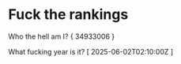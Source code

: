 # Fuck the rankings

Who the hell am I?
{ 34933006 }

What fucking year is it?
[ 2025-06-02T02:10:00Z ]
